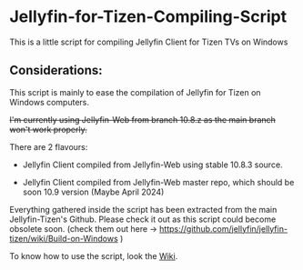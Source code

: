 # Jellyfin-for-Tizen-Compiling-Script
This is a little script for compiling Jellyfin Client for Tizen TVs on Windows

Considerations:
---------------

This script is mainly to ease the compilation of Jellyfin for Tizen on Windows computers.

~~I'm currently using Jellyfin-Web from branch 10.8.z as the main branch won't work properly.~~

There are 2 flavours:

* Jellyfin Client compiled from Jellyfin-Web using stable 10.8.3 source.

* Jellyfin Client compiled from Jellyfin-Web master repo, which should be soon 10.9 version (Maybe April 2024)

Everything gathered inside the script has been extracted from the main Jellyfin-Tizen's Github. Please check it out as this script could become obsolete soon.
(check them out here -> https://github.com/jellyfin/jellyfin-tizen/wiki/Build-on-Windows )

To know how to use the script, look the [Wiki](https://github.com/xatornet/Jellyfin-for-Tizen-Compiling-Script/wiki).
